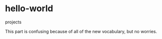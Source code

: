# hello-world
projects

This part is confusing because of all of the new vocabulary, but no worries. 
